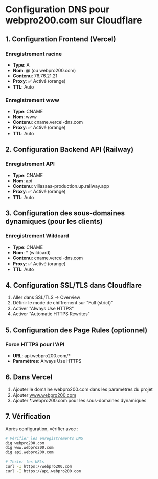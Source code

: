 # Configuration DNS pour webpro200.com sur Cloudflare

## 1. Configuration Frontend (Vercel)

### Enregistrement racine
- **Type**: A
- **Nom**: @ (ou webpro200.com)
- **Contenu**: 76.76.21.21
- **Proxy**: ✅ Activé (orange)
- **TTL**: Auto

### Enregistrement www
- **Type**: CNAME
- **Nom**: www
- **Contenu**: cname.vercel-dns.com
- **Proxy**: ✅ Activé (orange)
- **TTL**: Auto

## 2. Configuration Backend API (Railway)

### Enregistrement API
- **Type**: CNAME
- **Nom**: api
- **Contenu**: villasaas-production.up.railway.app
- **Proxy**: ✅ Activé (orange)
- **TTL**: Auto

## 3. Configuration des sous-domaines dynamiques (pour les clients)

### Enregistrement Wildcard
- **Type**: CNAME
- **Nom**: * (wildcard)
- **Contenu**: cname.vercel-dns.com
- **Proxy**: ✅ Activé (orange)
- **TTL**: Auto

## 4. Configuration SSL/TLS dans Cloudflare

1. Aller dans SSL/TLS → Overview
2. Définir le mode de chiffrement sur "Full (strict)"
3. Activer "Always Use HTTPS"
4. Activer "Automatic HTTPS Rewrites"

## 5. Configuration des Page Rules (optionnel)

### Force HTTPS pour l'API
- **URL**: api.webpro200.com/*
- **Paramètres**: Always Use HTTPS

## 6. Dans Vercel

1. Ajouter le domaine webpro200.com dans les paramètres du projet
2. Ajouter www.webpro200.com
3. Ajouter *.webpro200.com pour les sous-domaines dynamiques

## 7. Vérification

Après configuration, vérifier avec :
```bash
# Vérifier les enregistrements DNS
dig webpro200.com
dig www.webpro200.com
dig api.webpro200.com

# Tester les URLs
curl -I https://webpro200.com
curl -I https://api.webpro200.com
```
